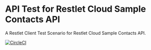 API Test for Restlet Cloud Sample Contacts API
=======

A Restlet Client Test Scenario for Restlet Cloud Sample Contacts API.

[![CircleCI](https://circleci.com/gh/antoine-richard/restlet-contacts-api.svg?style=shield)](https://circleci.com/gh/antoine-richard/restlet-contacts-api)

